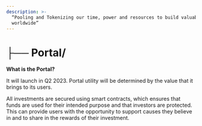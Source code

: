 ```yaml
---
description: >-
  “Pooling and Tokenizing our time, power and resources to build valuable assets
  worldwide”
---
```


# ├── Portal/

**What is the Portal?**

It will launch in Q2 2023. Portal utility will be determined by the value that it brings to its users.

&#x20;All investments are secured using smart contracts, which ensures that funds are used for their intended purpose and that investors are protected. This can provide users with the opportunity to support causes they believe in and to share in the rewards of their investment.
